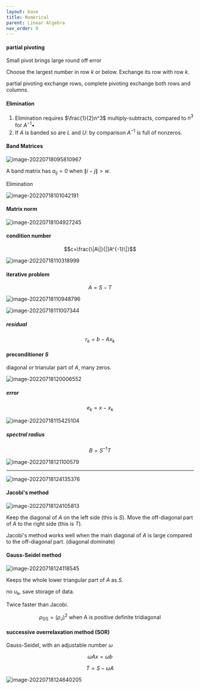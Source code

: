 ```yaml
---
layout: base
title: Numerical
parent: Linear Algebra
nav_order: 9
---
```


#### partial pivoting

Small pivot brings large round off error

Choose the largest number in row $k$ or below. Exchange its row with row $k$.

partial pivoting exchange rows, complete pivoting exchange both rows and columns.

#### Elimination

1. Elimination requires $\frac{1}{2}n^3$ multiply-subtracts, compared to $n^3$ for $A^{-1}$•
2. If $A$ is banded so are $L$ and $U$: by comparison $A^{- 1}$ is full of nonzeros.

#### Band Matrices

![image-20220718095810967](https://s2.loli.net/2022/07/18/hOSbycfuv9R8iPa.png)

A band matrix has $a_{ij} = 0$ when $\|i - j \|> w$.

Elimination

![image-20220718101042191](https://s2.loli.net/2022/07/18/KsfXLBn7SeQPpwo.png)

#### Matrix norm

![image-20220718104927245](https://s2.loli.net/2022/07/18/xsLMAj1WR2u8vOP.png)

#### condition number

$$c=\frac{\|A\|}{|]A^{-1}\|}$$

![image-20220718110318999](https://s2.loli.net/2022/07/18/LP2Eikgt954NMj3.png)

#### iterative problem

$$A=S-T$$

![image-20220718110948796](https://s2.loli.net/2022/07/18/AoDGSdczriCVqpt.png)

![image-20220718111007344](https://s2.loli.net/2022/07/18/GCTFLWle712wSYr.png)

##### residual

$$r_k = b - Ax_k$$

#### preconditioner $S$

diagonal or trianular part of $A$, many zeros.

![image-20220718120006552](https://s2.loli.net/2022/07/18/zKRGyE859oMQ7Da.png)

##### error

$$e_k=x-x_k$$

![image-20220718115425104](https://s2.loli.net/2022/07/18/H5Vmy1SufwrctIe.png)

##### spectral radius

$$B=S^{-1}T$$

![image-20220718121100579](https://s2.loli.net/2022/07/18/EhLVO1xkQe2rYW8.png)

---

![image-20220718124135376](https://s2.loli.net/2022/07/18/TStPc3LBNHn8Quh.png)

#### Jacobi's method

![image-20220718124105813](https://s2.loli.net/2022/07/18/toQYkgBeU4S8ZCc.png)

Keep the diagonal of $A$ on the left side (this is $S$). Move the off-diagonal part of $A$ to the right side (this is $T$).

Jacobi's method works well when the main diagonal of $A$ is large compared to the off-diagonal part. (diagonal dominate)

#### Gauss-Seidel method

![image-20220718124118545](https://s2.loli.net/2022/07/18/tbNBwkjZfqUMVHO.png)

Keeps the whole lower triangular part of $A$ as $S$.

no $u_k$, save storage of data.

Twice faster than Jacobi.

$$\rho_\text{GS}=(\rho_\text{J})^2 \ \text{when A is positive definite tridiagonal}$$

#### successive overrelaxation method (SOR)

Gauss-Seidel, with an adjustable number $\omega$

$$\omega Ax=\omega b$$

$$T=S-\omega A$$

![image-20220718124640205](https://s2.loli.net/2022/07/18/r54hlEFNfmbp2zv.png)
